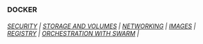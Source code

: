 ### DOCKER

###### [SECURITY](https://github.com/abiForSofteam/docker/blob/main/security.md) | [STORAGE AND VOLUMES](https://github.com/abiForSofteam/docker/blob/main/storage-and-volumes.md) | [NETWORKING](https://github.com/abiForSofteam/docker/blob/main/networking.md) | [IMAGES](https://github.com/abiForSofteam/docker/blob/main/images.md) | [REGISTRY]() | [ORCHESTRATION WITH SWARM](https://github.com/abiForSofteam/docker/blob/main/swarm.md) | 
